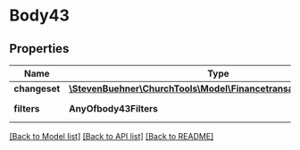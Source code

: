 # Body43

## Properties
Name | Type | Description | Notes
------------ | ------------- | ------------- | -------------
**changeset** | [**\StevenBuehner\ChurchTools\Model\FinancetransactionsChangeset**](FinancetransactionsChangeset.md) |  | 
**filters** | **AnyOfbody43Filters** | List of filters | 

[[Back to Model list]](../../README.md#documentation-for-models) [[Back to API list]](../../README.md#documentation-for-api-endpoints) [[Back to README]](../../README.md)


